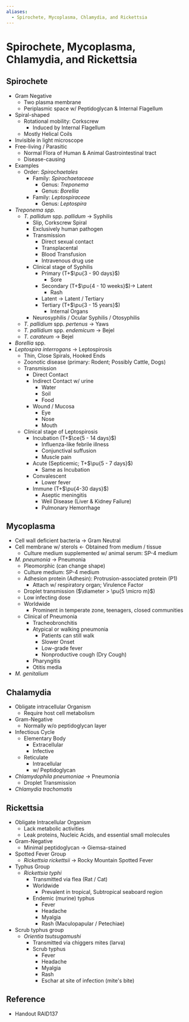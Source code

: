 ```yaml
---
aliases:
  - Spirochete, Mycoplasma, Chlamydia, and Rickettsia
---
```


# Spirochete, Mycoplasma, Chlamydia, and Rickettsia

## Spirochete

- Gram Negative
	- Two plasma membrane
	- Periplasmic space w/ Peptidoglycan & Internal Flagellum
- Spiral-shaped
	- Rotational mobility: Corkscrew
		- Induced by Internal Flagellum
	- Mostly Helical Coils
- Invisible in light microscope
- Free-living / Parasitic
	- Normal Flora of Human & Animal Gastrointestinal tract
	- Disease-causing
- Examples
	- Order: *Spirochaetales*
		- Family: *Spirochaetaceae*
			- Genus: *Treponema*
			- Genus: *Borellia*
		- Family: *Leptospiraceae*
			- Genus: *Leptospira*
- *Treponema spp.*
	- *T. pallidum* spp. *pallidum* → Syphilis
		- Slip, Corkscrew Spiral
		- Exclusively human pathogen
		- Transmission
			- Direct sexual contact
			- Transplacental
			- Blood Transfusion
			- Intravenous drug use
		- Clinical stage of Syphilis
			- Primary (T+$\pu{3 - 90 days}$)
				- Sore
			- Secondary (T+$\pu{4 - 10 weeks}$)→ Latent
				- Rash
			- Latent → Latent / Tertiary
			- Tertiary (T+$\pu{3 - 15 years}$)
				- Internal Organs
		- Neurosyphilis / Ocular Syphilis / Otosyphilis
	- *T. pallidium* spp. *pertenus* → Yaws
	- *T. pallidium* spp. *endemicum* → Bejel
	- *T. carateum* → Bejel
- *Borellia* spp.
- *Leptospira interrogans* → Leptospirosis
	- Thin, Close Spirals, Hooked Ends
	- Zoonotic disease (primary: Rodent; Possibly Cattle, Dogs)
	- Transmission
		- Direct Contact
		- Indirect Contact w/ urine
			- Water
			- Soil
			- Food
		- Wound / Mucosa
			- Eye
			- Nose
			- Mouth
	- Clinical stage of Leptospirosis
		- Incubation (T+$\ce{5 - 14 days}$)
			- Influenza-like febrile illness
			- Conjunctival suffusion
			- Muscle pain
		- Acute (Septicemic; T+$\pu{5 - 7 days}$)
			- Same as Incubation
		- Convalescent
			- Lower fever
		- Immune (T+$\pu{4-30 days}$)
			- Aseptic meningitis
			- Weil Disease (Liver & Kidney Failure)
			- Pulmonary Hemorrhage

## Mycoplasma

- Cell wall deficient bacteria → Gram Neutral
- Cell membrane w/ sterols ← Obtained from medium / tissue
	- Culture medium supplemented w/ animal serum: SP-4 medium
- *M. pneumonia* → Pneumonia
	- Pleomorphic (can change shape)
	- Culture medium: SP-4 medium
	- Adhesion protein (Adhesin): Protrusion-associated protein (P1)
		- Attach w/ respiratory organ; Virulence Factor
	- Droplet transmission ($\diameter > \pu{5 \micro m}$)
	- Low infecting dose
	- Worldwide
		- Prominent in temperate zone, teenagers, closed communities
	- Clinical of Pneumonia
		- Tracheobronchitis
		- Atypical or walking pneumonia
			- Patients can still walk
			- Slower Onset
			- Low-grade fever
			- Nonproductive cough (Dry Cough)
		- Pharyngitis
		- Otitis media
- *M. genitalium*

## Chalamydia

- Obligate intracellular Organism
	- Require host cell metabolism
- Gram-Negative
	- Normally w/o peptidoglycan layer
- Infectious Cycle
	- Elementary Body
		- Extracellular
		- Infective
	- Reticulate
		- Intracellular
		- w/ Peptidoglycan
- *Chlamydophila pneumoniae* → Pneumonia
	- Droplet Transmission
- *Chlamydia trachomatis*

## Rickettsia

- Obligate Intracellular Organism
	- Lack metabolic activities
	- Leak proteins, Nucleic Acids, and essential small molecules
- Gram-Negative
	- Minimal peptidoglycan → Giemsa-stained
- Spotted Fever Group
	- *Rickettsia rickettsii* → Rocky Mountain Spotted Fever
- Typhus Group
	- *Rickettsia typhi*
		- Transmitted via flea (Rat / Cat)
		- Worldwide
			- Prevalent in tropical, Subtropical seaboard region
		- Endemic (murine) typhus
			- Fever
			- Headache
			- Myalgia
			- Rash (Maculopapular / Petechiae)
- Scrub typhus group
	- *Orientia tsutsugamushi*
		- Transmitted via chiggers mites (larva)
		- Scrub typhus
			- Fever
			- Headache
			- Myalgia
			- Rash
			- Eschar at site of infection (mite's bite)

## Reference

- Handout RAID137
